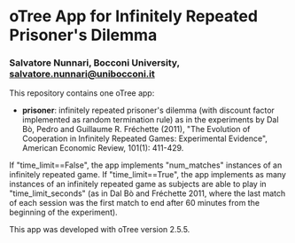 # oTree App for Infinitely Repeated Prisoner's Dilemma
### Salvatore Nunnari, Bocconi University, salvatore.nunnari@unibocconi.it

This repository contains one oTree app:

* **prisoner**: infinitely repeated prisoner's dilemma (with discount factor implemented as random termination rule) as in the experiments by Dal Bò, Pedro and Guillaume R. Fréchette (2011), "The Evolution of Cooperation in Infinitely Repeated Games: Experimental Evidence", American Economic Review, 101(1): 411-429. 

If "time_limit==False", the app implements "num_matches" instances of an infinitely repeated game. If "time_limit==True", the app implements as many instances of an infinitely repeated game as subjects are able to play in "time_limit_seconds" (as in Dal Bò and Fréchette 2011, where the last match of each session was the first match to end after 60 minutes from the beginning of the experiment). 

This app was developed with oTree version 2.5.5.
